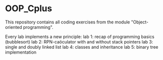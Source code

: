# OOP_Cplus
This repository contains all coding exercises from the module "Object-oriented programming". 

Every lab implements a new principle:
lab 1: recap of programming basics (bubblesort)
lab 2: RPN-caöculator with and without stack pointers
lab 3: single and doubly linked list
lab 4: classes and inheritance
lab 5: binary tree implementation
